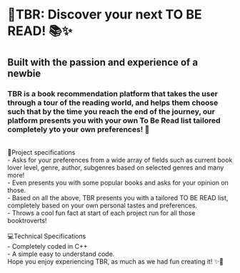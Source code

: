 # 🚀TBR: Discover your next TO BE READ! 📚✨
## Built with the passion and experience of a newbie
### TBR is a book recommendation platform that takes the user through a tour of the reading world, and helps them choose such that by the time you reach the end of the journey, our platform presents you with your own To Be Read list tailored completely yto your own preferences! 🎉

<br>
📝Project specifications
<br>
- Asks for your preferences from a wide array of fields such as current book lover level, genre, author, subgenres based on selected genres and many more!
<br>
- Even presents you with some popular books and asks for your opinion on those.
<br>
- Based on all the above, TBR presents you with a tailored TO BE READ list, completely based on your own personal tastes and preferences.
<br>
- Throws a cool fun fact at start of each project run for all those booktroverts!
<br>
<br>
💻Technical Specifications
<br>
- Completely coded in C++
<br>
- A simple easy to understand code.
<br>
Hope you enjoy experiencing TBR, as much as we had fun creating it! ✨🎉
<br>
